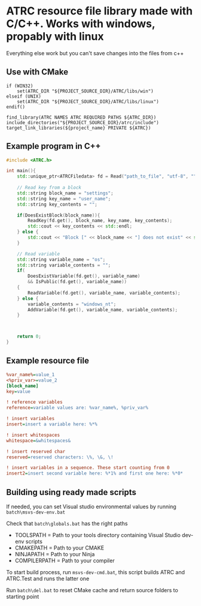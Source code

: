 # ATRC resource file library made with C/C++. Works with windows, propably with linux

Everything else work but you can't save changes into the files from c++

## Use with CMake

```
if (WIN32)
    set(ATRC_DIR "${PROJECT_SOURCE_DIR}/ATRC/libs/win")
elseif (UNIX)
    set(ATRC_DIR "${PROJECT_SOURCE_DIR}/ATRC/libs/linux")
endif()

find_library(ATRC NAMES ATRC REQUIRED PATHS ${ATRC_DIR})
include_directories("${PROJECT_SOURCE_DIR}/atrc/include")
target_link_libraries(${project_name} PRIVATE ${ATRC})
```

## Example program in C++


```cpp
#include <ATRC.h>

int main(){
    std::unique_ptr<ATRCFiledata> fd = Read("path_to_file", "utf-8", "");
    
    // Read key from a block
    std::string block_name = "settings";
    std::string key_name = "user_name";
    std::string key_contents = "";

    if(DoesExistBlock(block_name)){
        ReadKey(fd.get(), block_name, key_name, key_contents);
        std::cout << key_contents << std::endl;
    } else {
        std::cout << "Block [" << block_name << "] does not exist" << std::endl;
    }

    // Read variable
    std::string variable_name = "os";
    std::string variable_contents = "";
    if(
        DoesExistVariable(fd.get(), variable_name) 
        && IsPublic(fd.get(), variable_name))
    {
        ReadVariable(fd.get(), variable_name, variable_contents);
    } else {
        variable_contents = "windows_nt";
        AddVariable(fd.get(), variable_name, variable_contents);
    }



    return 0;
}
```

## Example resource file

```ini
%var_name%=value_1
<%priv_var>=value_2
[block_name]
key=value

! reference variables
reference=variable values are: %var_name%, %priv_var%

! insert variables
insert=insert a variable here: %*%

! insert whitespaces
whitespace=&whitespaces&

! insert reserved char
reserved=reserved characters: \%, \&, \!

! insert variables in a sequence. These start counting from 0
insert2=insert second variable here: %*1% and first one here: %*0*
```

## Building using ready made scripts

If needed, you can set Visual studio environmental values by running ```batch\msvs-dev-env.bat```

Check that ```batch\globals.bat``` has the right paths
 - TOOLSPATH = Path to your tools directory containing Visual Studio dev-env scripts
 - CMAKEPATH = Path to your CMAKE
 - NINJAPATH = Path to your Ninja
 - COMPILERPATH = Path to your compiler

To start build process, run ```msvs-dev-cmd.bat```, this script builds ATRC and ATRC.Test and runs the latter one

Run ```batch\del.bat``` to reset CMake cache and return source folders to starting point
